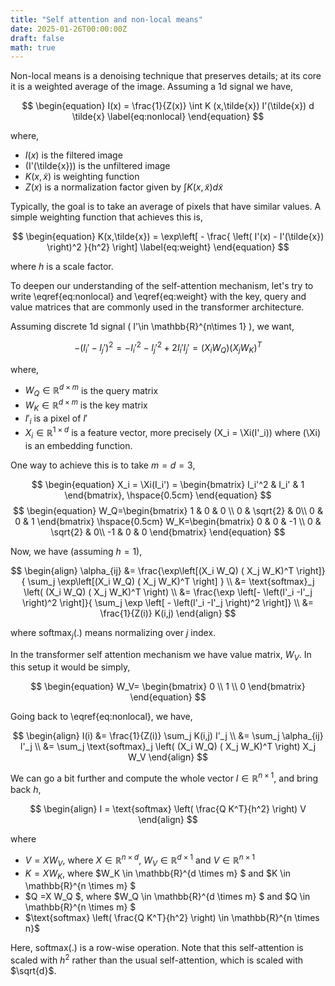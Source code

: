 ```yaml
---
title: "Self attention and non-local means"
date: 2025-01-26T00:00:00Z
draft: false
math: true
---
```


Non-local means is a denoising technique that preserves details; at its core it is 
a weighted average of the image. Assuming a 1d signal we have,

$$
\begin{equation}
I(x) = \frac{1}{Z(x)} \int  K (x,\tilde{x}) I'(\tilde{x}) d \tilde{x}
\label{eq:nonlocal}
\end{equation}
$$

where,

- $I(x)$ is the filtered image
- \(I'(\tilde{x})\) is the unfiltered image
- $K (x,\tilde{x})$ is weighting function
- $Z(x)$ is a normalization factor given by $\int   K (x,\tilde{x})  d \tilde{x}$

Typically, the goal is to take an average of pixels that have similar values. A simple 
weighting function that achieves this is,

$$
\begin{equation}
    K(x,\tilde{x}) = \exp\left[ - \frac{ \left( I'(x) - I'(\tilde{x}) \right)^2 }{h^2} \right]
\label{eq:weight}    
\end{equation}
$$

where $h$ is a scale factor. 


To deepen our understanding of the self-attention mechanism, let's try to write \eqref{eq:nonlocal} and \eqref{eq:weight} with the key, query and value matrices 
that are commonly used in the transformer architecture.

Assuming discrete 1d signal \( I'\in \mathbb{R}^{n\times 1} \), we want,

$$
\begin{equation}
    -(I_i' - I_j')^2 = -I_i'^2 - I_j'^2 + 2 I_i' I_j' = (X_i W_Q) ( X_j W_K)^T 
    \label{eq:expand}
\end{equation}
$$

where,
- $W_Q \in \mathbb{R}^{d\times m}$ is the query matrix
- $W_K \in \mathbb{R}^{d\times m}$ is the key matrix
- $I'_i$ is a pixel of $I'$ 
- $X_i \in \mathbb{R}^{1 \times d}$ is a feature vector, more precisely \(X_i = \Xi(I'_i)\) where \(\Xi\) is an embedding function.

One way to achieve this is to take $m=d=3$,

$$
\begin{equation}
    X_i = \Xi(I_i') = 
    \begin{bmatrix}
        I_i'^2 & I_i' & 1 
    \end{bmatrix}, \hspace{0.5cm}
\end{equation}
$$
$$
\begin{equation}
    W_Q=\begin{bmatrix}
        1 & 0         & 0 \\
        0 & \sqrt{2}  & 0\\ 
        0 & 0         & 1
    \end{bmatrix} \hspace{0.5cm}
    W_K=\begin{bmatrix}
        0 & 0         & -1 \\
        0 & \sqrt{2} & 0\\ 
        -1 & 0         & 0
    \end{bmatrix}
\end{equation}
$$

<!-- We can also make this unnecessarily complicated by introducing the imaginary unit \(i=\sqrt{-1}\), then we have,

$$
\begin{equation}
    W_Q=\begin{bmatrix}
        i & 0         & 0 \\
        0 & \sqrt{2}  & 0\\ 
        0 & 0         & i
    \end{bmatrix}, \hspace{0.5 cm}
    W_K=\begin{bmatrix}
        0 & 0         & i \\
        0 & \sqrt{2} & 0\\ 
        i & 0         & 0
    \end{bmatrix}
\end{equation}
$$ -->

Now, we have (assuming $h=1$),

$$
\begin{align}
    \alpha_{ij} &= \frac{\exp\left[(X_i W_Q) ( X_j W_K)^T \right]}{ \sum_j \exp\left[(X_i W_Q) ( X_j W_K)^T \right] } \\
                &= \text{softmax}_j \left( (X_i W_Q) ( X_j W_K)^T   \right) \\
                &= \frac{\exp \left[-  \left(I'_i -I'_j \right)^2 \right]}{ \sum_j \exp \left[ - \left(I'_i -I'_j \right)^2  \right]} \\
                &= \frac{1}{Z(i)} K(i,j)
\end{align}
$$

where $\text{softmax}_j (.)$ means normalizing over $j$ index.

<!-- Now usually there is a value matrix, $W_V$, also, but to make the connection with non-local means it is not needed. So let's take, -->

<!-- $$
\begin{equation}
    V_i = I'_i
\end{equation}
$$ -->

In the transformer self attention mechanism we have value matrix, $W_V$. In this setup it would be simply,

$$
\begin{equation}
    W_V= \begin{bmatrix} 0 \\ 1 \\ 0 \end{bmatrix}
\end{equation}
$$




Going back to \eqref{eq:nonlocal}, we have,

$$
\begin{align}
    I(i) &= \frac{1}{Z(i)} \sum_j K(i,j) I'_j \\
         &= \sum_j \alpha_{ij} I'_j \\
         &= \sum_j \text{softmax}_j \left( (X_i W_Q) ( X_j W_K)^T  \right)  X_j W_V
\end{align}
$$

We can go a bit further and compute the whole vector $I \in \mathbb{R}^{n\times 1}$, and bring back $h$,

$$
\begin{align}
    I =  \text{softmax} \left( \frac{Q K^T}{h^2} \right) V
\end{align}
$$

where

- $V = X W_V$, where $X \in \mathbb{R}^{n \times d}$, $W_V \in \mathbb{R}^{d \times 1}$ and $V \in \mathbb{R}^{n \times 1}$
- $K =X W_K$, where  $W_K \in \mathbb{R}^{d \times m} $ and $K \in \mathbb{R}^{n \times m} $ 
- $Q =X W_Q $, where $W_Q \in \mathbb{R}^{d \times m} $ and $Q \in \mathbb{R}^{n \times m} $ 
- $\text{softmax} \left( \frac{Q K^T}{h^2} \right) \in  \mathbb{R}^{n \times n}$ 

Here, $\text{softmax}(.)$ is a row-wise operation. Note that this self-attention is scaled with $h^2$ rather than the usual
self-attention, which is scaled with $\sqrt{d}$.